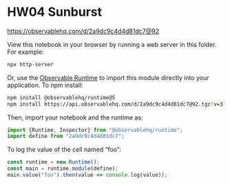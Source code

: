 # HW04 Sunburst

https://observablehq.com/d/2a9dc9c4d4d81dc7@92

View this notebook in your browser by running a web server in this folder. For
example:

~~~sh
npx http-server
~~~

Or, use the [Observable Runtime](https://github.com/observablehq/runtime) to
import this module directly into your application. To npm install:

~~~sh
npm install @observablehq/runtime@5
npm install https://api.observablehq.com/d/2a9dc9c4d4d81dc7@92.tgz?v=3
~~~

Then, import your notebook and the runtime as:

~~~js
import {Runtime, Inspector} from "@observablehq/runtime";
import define from "2a9dc9c4d4d81dc7";
~~~

To log the value of the cell named “foo”:

~~~js
const runtime = new Runtime();
const main = runtime.module(define);
main.value("foo").then(value => console.log(value));
~~~
